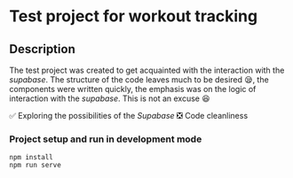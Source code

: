 # Test project for workout tracking

## Description

The test project was created to get acquainted with the interaction with the _supabase_. The structure of the code leaves much to be desired :sleepy:, the components were written quickly, the emphasis was on the logic of interaction with the _supabase_.
This is not an excuse :laughing:

:white_check_mark: Exploring the possibilities of the _Supabase_
:negative_squared_cross_mark: Code cleanliness

### Project setup and run in development mode
```
npm install
npm run serve
```
